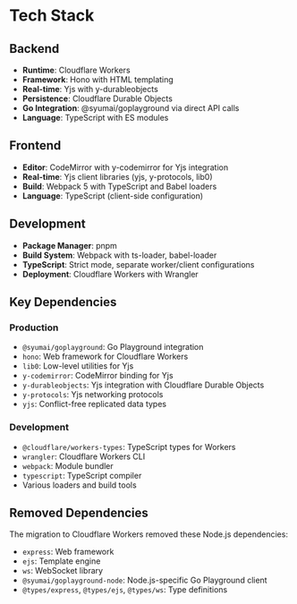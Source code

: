 # Tech Stack

## Backend
- **Runtime**: Cloudflare Workers
- **Framework**: Hono with HTML templating
- **Real-time**: Yjs with y-durableobjects
- **Persistence**: Cloudflare Durable Objects
- **Go Integration**: @syumai/goplayground via direct API calls
- **Language**: TypeScript with ES modules

## Frontend  
- **Editor**: CodeMirror with y-codemirror for Yjs integration
- **Real-time**: Yjs client libraries (yjs, y-protocols, lib0)
- **Build**: Webpack 5 with TypeScript and Babel loaders
- **Language**: TypeScript (client-side configuration)

## Development
- **Package Manager**: pnpm
- **Build System**: Webpack with ts-loader, babel-loader
- **TypeScript**: Strict mode, separate worker/client configurations
- **Deployment**: Cloudflare Workers with Wrangler

## Key Dependencies

### Production
- `@syumai/goplayground`: Go Playground integration
- `hono`: Web framework for Cloudflare Workers
- `lib0`: Low-level utilities for Yjs
- `y-codemirror`: CodeMirror binding for Yjs
- `y-durableobjects`: Yjs integration with Cloudflare Durable Objects
- `y-protocols`: Yjs networking protocols
- `yjs`: Conflict-free replicated data types

### Development
- `@cloudflare/workers-types`: TypeScript types for Workers
- `wrangler`: Cloudflare Workers CLI
- `webpack`: Module bundler
- `typescript`: TypeScript compiler
- Various loaders and build tools

## Removed Dependencies
The migration to Cloudflare Workers removed these Node.js dependencies:
- `express`: Web framework
- `ejs`: Template engine
- `ws`: WebSocket library
- `@syumai/goplayground-node`: Node.js-specific Go Playground client
- `@types/express`, `@types/ejs`, `@types/ws`: Type definitions